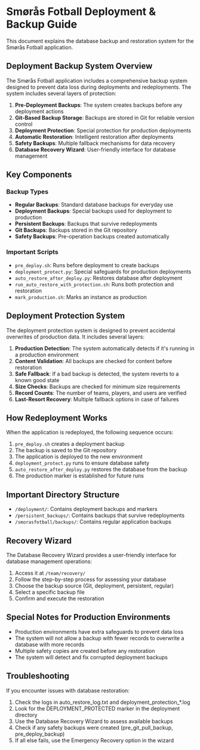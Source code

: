 # Smørås Fotball Deployment & Backup Guide

This document explains the database backup and restoration system for the Smørås Fotball application.

## Deployment Backup System Overview

The Smørås Fotball application includes a comprehensive backup system designed to prevent data loss during deployments and redeployments. The system includes several layers of protection:

1. **Pre-Deployment Backups**: The system creates backups before any deployment actions
2. **Git-Based Backup Storage**: Backups are stored in Git for reliable version control
3. **Deployment Protection**: Special protection for production deployments
4. **Automatic Restoration**: Intelligent restoration after deployments
5. **Safety Backups**: Multiple fallback mechanisms for data recovery
6. **Database Recovery Wizard**: User-friendly interface for database management

## Key Components

### Backup Types

- **Regular Backups**: Standard database backups for everyday use
- **Deployment Backups**: Special backups used for deployment to production
- **Persistent Backups**: Backups that survive redeployments
- **Git Backups**: Backups stored in the Git repository
- **Safety Backups**: Pre-operation backups created automatically

### Important Scripts

- `pre_deploy.sh`: Runs before deployment to create backups
- `deployment_protect.py`: Special safeguards for production deployments
- `auto_restore_after_deploy.py`: Restores database after deployment
- `run_auto_restore_with_protection.sh`: Runs both protection and restoration
- `mark_production.sh`: Marks an instance as production

## Deployment Protection System

The deployment protection system is designed to prevent accidental overwrites of production data. It includes several layers:

1. **Production Detection**: The system automatically detects if it's running in a production environment
2. **Content Validation**: All backups are checked for content before restoration
3. **Safe Fallback**: If a bad backup is detected, the system reverts to a known good state
4. **Size Checks**: Backups are checked for minimum size requirements
5. **Record Counts**: The number of teams, players, and users are verified 
6. **Last-Resort Recovery**: Multiple fallback options in case of failures

## How Redeployment Works

When the application is redeployed, the following sequence occurs:

1. `pre_deploy.sh` creates a deployment backup
2. The backup is saved to the Git repository
3. The application is deployed to the new environment
4. `deployment_protect.py` runs to ensure database safety
5. `auto_restore_after_deploy.py` restores the database from the backup
6. The production marker is established for future runs

## Important Directory Structure

- `/deployment/`: Contains deployment backups and markers
- `/persistent_backups/`: Contains backups that survive redeployments
- `/smorasfotball/backups/`: Contains regular application backups

## Recovery Wizard

The Database Recovery Wizard provides a user-friendly interface for database management operations:

1. Access it at `/team/recovery/`
2. Follow the step-by-step process for assessing your database
3. Choose the backup source (Git, deployment, persistent, regular)
4. Select a specific backup file
5. Confirm and execute the restoration

## Special Notes for Production Environments

- Production environments have extra safeguards to prevent data loss
- The system will not allow a backup with fewer records to overwrite a database with more records
- Multiple safety copies are created before any restoration
- The system will detect and fix corrupted deployment backups

## Troubleshooting

If you encounter issues with database restoration:

1. Check the logs in auto_restore_log.txt and deployment_protection_*.log
2. Look for the DEPLOYMENT_PROTECTED marker in the deployment directory
3. Use the Database Recovery Wizard to assess available backups
4. Check if any safety backups were created (pre_git_pull_backup, pre_deploy_backup)
5. If all else fails, use the Emergency Recovery option in the wizard